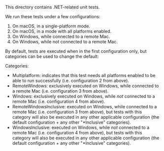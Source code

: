 This directory contains .NET-related unit tests.

We run these tests under a few configurations:

1. On macOS, in a single-platform mode.
2. On macOS, in a mode with all platforms enabled.
3. On Windows, while connected to a remote Mac.
4. On Windows, while not connected to a remote Mac.

By default, tests are executed when in the first configuration only, but
categories can be used to change the default:

Categories:

* Multiplatform: indicates that this test needs all platforms enabled to be able to run successfully (i.e. configuration 2 from above).
* RemoteWindows: exclusively executed on Windows, while connected to a remote Mac (i.e. configuration 3 from above).
* Windows: exclusively executed on Windows, while *not* connected to a remote Mac (i.e. configuration 4 from above).
* RemoteWindowsInclusive: executed on Windows, while connected to a remote Mac (i.e. configuration 3 from above), but tests with this category will also be executed in any other applicable configuration (the default configuration + any other "*Inclusive" categories).
* WindowsInclusive: executed on Windows, while *not* connected to a remote Mac (i.e. configuration 4 from above), but tests with this category will also be executed in any other applicable configuration (the default configuration + any other "*Inclusive" categories).
